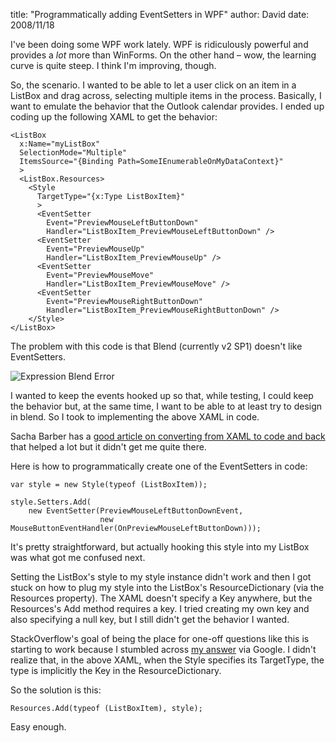 
title: "Programmatically adding EventSetters in WPF"
author: David
date: 2008/11/18

I've been doing some WPF work lately. WPF is ridiculously powerful and provides a *lot* more than WinForms. On the other hand – wow, the learning curve is quite steep. I think I'm improving, though.

So, the scenario. I wanted to be able to let a user click on an item in a ListBox and drag across, selecting multiple items in the process. Basically, I want to emulate the behavior that the Outlook calendar provides. 
I ended up coding up the following XAML to get the behavior:

    <ListBox
      x:Name="myListBox"
      SelectionMode="Multiple"
      ItemsSource="{Binding Path=SomeIEnumerableOnMyDataContext}"
      >
      <ListBox.Resources>
        <Style
          TargetType="{x:Type ListBoxItem}"
          >
          <EventSetter
            Event="PreviewMouseLeftButtonDown"
            Handler="ListBoxItem_PreviewMouseLeftButtonDown" />
          <EventSetter
            Event="PreviewMouseUp"
            Handler="ListBoxItem_PreviewMouseUp" />
          <EventSetter
            Event="PreviewMouseMove"
            Handler="ListBoxItem_PreviewMouseMove" />
          <EventSetter
            Event="PreviewMouseRightButtonDown"
            Handler="ListBoxItem_PreviewMouseRightButtonDown" /> 
        </Style>
    </ListBox>

The problem with this code is that Blend (currently v2 SP1) doesn't like EventSetters. 

![Expression Blend Error](http://www.mohundro.com/blog/content/binary/WindowsLiveWriter/ProgrammaticallyaddingEventSettersinWPF_A8F8/image_4.png) 

I wanted to keep the events hooked up so that, while testing, I could keep the behavior but, at the same time, I want to be able to at least try to design in blend. So I took to implementing the above XAML in code. 

Sacha Barber has a [good article on converting from XAML to code and back](http://www.codeproject.com/KB/WPF/codeVsXAML.aspx) that helped a lot but it didn't get me quite there.

Here is how to programmatically create one of the EventSetters in code:

    var style = new Style(typeof (ListBoxItem)); 

    style.Setters.Add(
        new EventSetter(PreviewMouseLeftButtonDownEvent,
                        new MouseButtonEventHandler(OnPreviewMouseLeftButtonDown)));

It's pretty straightforward, but actually hooking this style into my ListBox was what got me confused next. 

Setting the ListBox's style to my style instance didn't work and then I got stuck on how to plug my style into the ListBox's ResourceDictionary (via the Resources property). The XAML doesn't specify a Key anywhere, but the Resources's Add method requires a key. I tried creating my own key and also specifying a null key, but I still didn't get the behavior I wanted. 

StackOverflow's goal of being the place for one-off questions like this is starting to work because I stumbled across [my answer](http://stackoverflow.com/questions/141007/creating-a-xaml-resource-from-code-without-a-key) via Google. I didn't realize that, in the above XAML, when the Style specifies its TargetType, the type is implicitly the Key in the ResourceDictionary. 

So the solution is this: 

    Resources.Add(typeof (ListBoxItem), style);

Easy enough.
